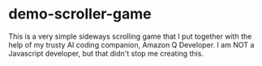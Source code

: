 # demo-scroller-game
This is a very simple sideways scrolling game that I put together with the help of my trusty AI coding companion, Amazon Q Developer. I am NOT a Javascript developer, but that didn't stop me creating this.
